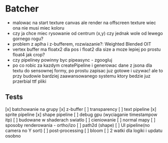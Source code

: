 # Batcher

- malowac na start texture canvas ale render na offscreen texture wiec ona nie musi miec koloru
- czy ja chce miec rysowanie od centrum (x,y) czy jednak wole od lewego gornego rogu?
- problem z aplha i z-bufferem, rozwiazanie?: Weighted Blended OIT
- vertex buffer ma floatx2 dla pos i float2 dla size a moze lepiej po prostu float4 jak crop?
- czy pipeliney powinny byc pipeasync - zgoogluj
- po co robic za kazdym createPipeline i generowac dane z jsona dla textu do sensownej formy, po prostu zapisac juz gotowe i uzywac! ale to przy budowie bardziej zaawansowanego systemu ktory bedzie juz przerbial ttf pliki

## Tests

[x] batchowanie na grupy
[x] z-buffer
[ ] transparency
[ ] text pipeline
[x] sprite pipeline
[x] shape pipeline
[ ] debug gpu (wyciaganie timestampow itp)
[ ] budowane w shaderach swiatlo
[ ] cieniowanie
[ ] normal mapy
[ ] sposoby renderowania - ortho/izo
[ ] path2d (shape)
[ ] UI pipeline(no camera no Y sort)
[ ] post-processing
[ ] bloom
[ ] 2 watki dla logiki i updatu osobno
